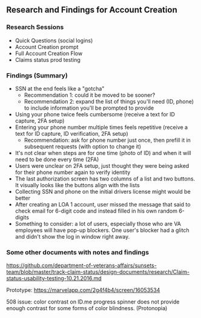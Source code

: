 ## Research and Findings for Account Creation 

### Research Sessions
- Quick Questions (social logins)
- Account Creation prompt
- Full Account Creation Flow
- Claims status prod testing

### Findings (Summary)
- SSN at the end feels like a "gotcha"
  - Recommendation 1: could it be moved to be sooner?
  - Recommendation 2: expand the list of things you'll need (ID, phone) to include information you'll be prompted to provide
- Using your phone twice feels cumbersome (receive a text for ID capture, 2FA setup)
- Entering your phone number multiple times feels repetitive (receive a text for ID capture, ID verification, 2FA setup)
  - Recommendation: ask for phone number just once, then prefill it in subsequent requests (with option to change it)
- It's not clear when steps are for one time (photo of ID) and when it will need to be done every time (2FA)
- Users were unclear on 2FA setup, just thought they were being asked for their phone number again to verify identity
- The last authorization screen has two columns of a list and two buttons. It visually looks like the buttons align with the lists
- Collecting SSN and phone on the initial drivers license might would be better
- After creating an LOA 1 account, user missed the message that said to check email for 6-digit code and instead filled in his own random 6-digits
- Something to consider: a lot of users, especially those who are VA employees will have pop-up blockers. One user's blocker had a glitch and didn't show the log in window right away. 
    
### Some other documents with notes and findings

https://github.com/department-of-veterans-affairs/sunsets-team/blob/master/track-claim-status/design-documents/research/Claim-status-usability-testing-10.21.2016.md

Prototype:
https://marvelapp.com/2g4f4b4/screen/16053534

508 issue: color contrast on ID.me progress spinner does not provide enough contrast for some forms of color blindness. (Protonopia)


